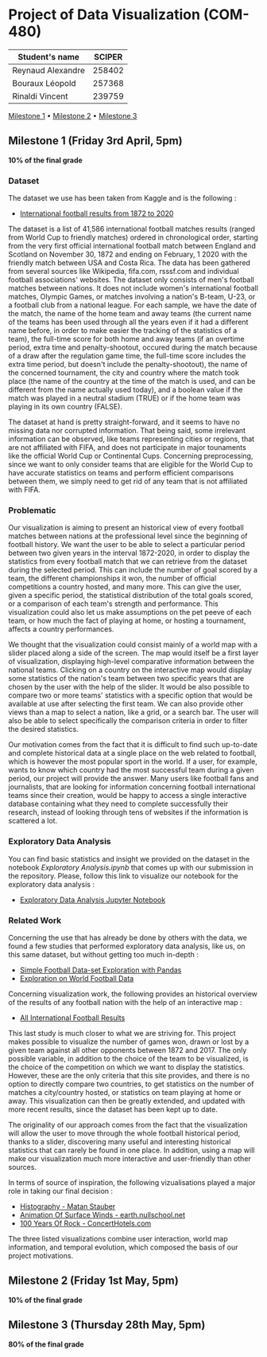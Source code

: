 # Project of Data Visualization (COM-480)

| Student's name | SCIPER |
| -------------- | ------ |
| Reynaud Alexandre | 258402 |
| Bouraux Léopold | 257368 |
| Rinaldi Vincent | 239759 |

[Milestone 1](#milestone-1-friday-3rd-april-5pm) • [Milestone 2](#milestone-2-friday-1st-may-5pm) • [Milestone 3](#milestone-3-thursday-28th-may-5pm)

## Milestone 1 (Friday 3rd April, 5pm)

**10% of the final grade**

### Dataset

The dataset we use has been taken from Kaggle and is the following : 
- [International football results from 1872 to 2020](https://www.kaggle.com/martj42/international-football-results-from-1872-to-2017)

The dataset is a list of 41,586 international football matches results (ranged from World Cup to friendly matches) ordered in chronological order, 
starting from the very first official international football match between England and Scotland on November 30, 1872 and ending on February, 1 2020 with 
the friendly match between USA and Costa Rica. The data has been gathered from several sources like Wikipedia, fifa.com, rsssf.com and individual football 
associations' websites. The dataset only consists of men's football matches between nations. It does not include women's international football matches, 
Olympic Games, or matches involving a nation's B-team, U-23, or a football club from a national league. For each sample, we have the date of the match, 
the name of the home team and away teams (the current name of the teams has been used through all the years even if it had a different name before, in order 
to make easier the tracking of the statistics of a team), the full-time score for both home and away teams (if an overtime period, extra time and penalty-shootout, 
occured during the match because of a draw after the regulation game time, the full-time score includes the extra time period, but doesn't include the penalty-shootout), 
the name of the concerned tournament, the city and country where the match took place (the name of the country at the time of the match is used, and can be different 
from the name actually used today), and a boolean value if the match was played in a neutral stadium (TRUE) or if the home team was playing in its own country (FALSE).

The dataset at hand is pretty straight-forward, and it seems to have no missing data nor corrupted information. That being said, some irrelevant information can be 
observed, like teams representing cities or regions, that are not affiliated with FIFA, and does not participate in major tounaments like the official World Cup or 
Continental Cups. Concerning preprocessing, since we want to only consider teams that are eligible for the World Cup to have accurate statistics on teams and perform 
efficient comparisons between them, we simply need to get rid of any team that is not affiliated with FIFA.

### Problematic

Our visualization is aiming to present an historical view of every football matches between nations at the professional level since the 
beginning of football history. We want the user to be able to select a particular period between two given years in the interval 1872-2020, in order to display the 
statistics from every football match that we can retrieve from the dataset during the selected period. This can include the number of goal scored by a team, the different 
championships it won, the number of official competitions a country hosted, and many more. This can give the user, given a specific period, the statistical distribution 
of the total goals scored, or a comparison of each team's strength and performance. This visualization could also let us make assumptions on the pet peeve of each team, 
or how much the fact of playing at home, or hosting a tournament, affects a country performances.

We thought that the visualization could consist mainly of a world map with a slider placed along a side of the screen. The map would itself be a first layer of visualization, displaying high-level comparative information between the national teams. Clicking on a country on the interactive map would 
display some statistics of the nation's team between two specific years that are chosen by the user with the help of the slider. It would be also possible to compare two 
or more teams' statistics with a specific option that would be available at use after selecting the first team. We can also provide other views than a map to select a nation, 
like a grid, or a search bar. The user will also be able to select specifically the comparison criteria in order to filter the desired statistics.

Our motivation comes from the fact that it is difficult to find such up-to-date and complete historical data at a single place on the web related to football, which is 
however the most popular sport in the world. If a user, for example, wants to know which country had the most successful team
during a given period, our project will provide the answer. Many users like football fans and journalists, that are looking for information 
concerning football international teams since their creation, would be happy to access a single interactive database containing what they need to complete successfully their research, 
instead of looking through tens of websites if the information is scattered a lot.

### Exploratory Data Analysis

You can find basic statistics and insight we provided on the dataset in the notebook *Exploratory Analysis.ipynb* that comes up with our submission in the repository.
Please, follow this link to visualize our notebook for the exploratory data analysis : 
- [Exploratory Data Analysis Jupyter Notebook](https://nbviewer.jupyter.org/github/com-480-data-visualization/com-480-project-le-kfc/blob/master/Exploratory%20Data%20Analysis.ipynb)

### Related Work

Concerning the use that has already be done by others with the data, we found a few studies that performed exploratory data analysis, like us, on this same dataset, 
but without getting too much in-depth :
- [Simple Football Data-set Exploration with Pandas](https://towardsdatascience.com/simple-football-data-set-exploration-with-pandas-60a2bc56bd5a)
- [Exploration on World Football Data](https://www.kaggle.com/microtang/exploration-on-world-football-data)

Concerning visualization work, the following provides an historical overview of the results of any football nation with the help of an interactive map :
- [All International Football Results](https://public.tableau.com/profile/kakuna#!/vizhome/AllFootballResults/Overview)

This last study is much closer to what we are striving for. This project makes possible to visualize the number of games won, drawn or lost by a given team against all other 
opponents between 1872 and 2017. The only possible variable, in addition to the choice of the team to be visualized, is the choice of the competition on which we want to
display the statistics. However, these are the only criteria that this site provides, and there is no option to directly compare two countries, to get statistics on the number
of matches a city/country hosted, or statistics on team playing at home or away. This visualization can then be greatly extended, and updated with more recent results, since 
the dataset has been kept up to date.

The originality of our approach comes from the fact that the visualization will allow the user to move through the whole football historical period, thanks to a slider, discovering many useful and interesting historical statistics that can rarely be found in one place. 
In addition, using a map will make our visualization much more interactive and user-friendly than other sources.

In terms of source of inspiration, the following vizualisations played a major role in taking our final decision :
- [Histography - Matan Stauber](https://histography.io/)
- [Animation Of Surface Winds - earth.nullschool.net](https://earth.nullschool.net/)
- [100 Years Of Rock - ConcertHotels.com](https://www.concerthotels.com/100-years-of-rock/)

The three listed visualizations combine user interaction, world map information, and temporal evolution, which composed the basis of our project motivations.


## Milestone 2 (Friday 1st May, 5pm)

**10% of the final grade**




## Milestone 3 (Thursday 28th May, 5pm)

**80% of the final grade**

